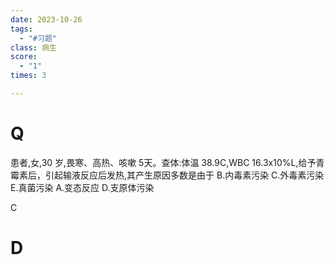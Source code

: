 ```yaml
---
date: 2023-10-26
tags:
  - "#习题"
class: 病生
score:
  - "1"
times: 3

---
```



# Q
患者,女,30 岁,畏寒、高热、咳嗽 5天。查体:体温 38.9C,WBC 16.3x10%L,给予青霉素后，引起输液反应后发热,其产生原因多数是由于
B.内毒素污染
C.外毒素污染
E.真菌污染
A.变态反应
D.支原体污染



C





# D